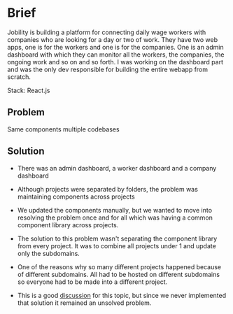 # Brief

Jobility is building a platform for connecting daily wage workers with companies who are looking for a day or two of work. They have two web apps, one is for the workers and one is for the companies. One is an admin dashboard with which they can monitor all the workers, the companies, the ongoing work and so on and so forth. I was working on the dashboard part and was the only dev responsible for building the entire webapp from scratch.

Stack: React.js

## Problem
Same components multiple codebases

## Solution
- There was an admin dashboard, a worker dashboard and a company dashboard

- Although projects were separated by folders, the problem was maintaining components across projects

- We updated the components manually, but we wanted to move into resolving the problem once and for all which was having a common component library across projects.

- The solution to this problem wasn't separating the component library from every project. It was to combine all projects under 1 and update only the subdomains.

- One of the reasons why so many different projects happened because of different subdomains. All had to be hosted on different subdomains so everyone had to be made into a different project.

- This is a good [discussion](https://stackoverflow.com/questions/61884567/subdomain-routing-in-react-and-react-router) for this topic, but since we never implemented that solution it remained an unsolved problem.